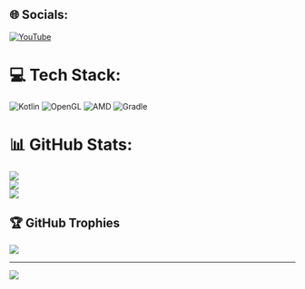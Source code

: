 
## 🌐 Socials:
[![YouTube](https://img.shields.io/badge/YouTube-%23FF0000.svg?logo=YouTube&logoColor=white)](https://youtube.com/@xmeo209) 

# 💻 Tech Stack:
![Kotlin](https://img.shields.io/badge/kotlin-%237F52FF.svg?style=for-the-badge&logo=kotlin&logoColor=white) ![OpenGL](https://img.shields.io/badge/OpenGL-white?logo=OpenGL&style=for-the-badge) ![AMD](https://img.shields.io/badge/AMD-%23000000.svg?style=for-the-badge&logo=amd&logoColor=white) ![Gradle](https://img.shields.io/badge/Gradle-02303A.svg?style=for-the-badge&logo=Gradle&logoColor=white)
# 📊 GitHub Stats:
![](https://github-readme-stats.vercel.app/api?username=0x1bd&theme=github_dark&hide_border=false&include_all_commits=false&count_private=false)<br/>
![](https://github-readme-streak-stats.herokuapp.com/?user=0x1bd&theme=github_dark&hide_border=false)<br/>
![](https://github-readme-stats.vercel.app/api/top-langs/?username=0x1bd&theme=github_dark&hide_border=false&include_all_commits=false&count_private=false&layout=compact)

## 🏆 GitHub Trophies
![](https://github-profile-trophy.vercel.app/?username=0x1bd&theme=radical&no-frame=false&no-bg=true&margin-w=4)

---
[![](https://visitcount.itsvg.in/api?id=0x1bd&icon=0&color=0)](https://visitcount.itsvg.in)

<!-- Proudly created with GPRM ( https://gprm.itsvg.in ) -->
